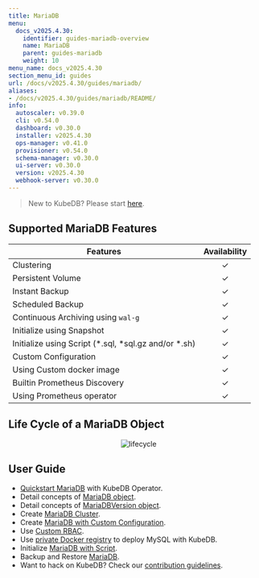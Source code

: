 ```yaml
---
title: MariaDB
menu:
  docs_v2025.4.30:
    identifier: guides-mariadb-overview
    name: MariaDB
    parent: guides-mariadb
    weight: 10
menu_name: docs_v2025.4.30
section_menu_id: guides
url: /docs/v2025.4.30/guides/mariadb/
aliases:
- /docs/v2025.4.30/guides/mariadb/README/
info:
  autoscaler: v0.39.0
  cli: v0.54.0
  dashboard: v0.30.0
  installer: v2025.4.30
  ops-manager: v0.41.0
  provisioner: v0.54.0
  schema-manager: v0.30.0
  ui-server: v0.30.0
  version: v2025.4.30
  webhook-server: v0.30.0
---
```


> New to KubeDB? Please start [here](/docs/v2025.4.30/README).

## Supported MariaDB Features

| Features                                                | Availability |
|---------------------------------------------------------| :----------: |
| Clustering                                              |   &#10003;   |
| Persistent Volume                                       |   &#10003;   |
| Instant Backup                                          |   &#10003;   |
| Scheduled Backup                                        |   &#10003;   |
| Continuous Archiving using `wal-g`                      |   &#10003;   |
| Initialize using Snapshot                               |   &#10003;   |
| Initialize using Script (\*.sql, \*sql.gz and/or \*.sh) |   &#10003;   |
| Custom Configuration                                    |   &#10003;   |
| Using Custom docker image                               |   &#10003;   |
| Builtin Prometheus Discovery                            |   &#10003;   |
| Using Prometheus operator                               |   &#10003;   |

## Life Cycle of a MariaDB Object

<p align="center">
  <img alt="lifecycle"  src="/docs/v2025.4.30/guides/mariadb/images/mariadb-lifecycle.png" >
</p>

## User Guide

- [Quickstart MariaDB](/docs/v2025.4.30/guides/mariadb/quickstart/overview) with KubeDB Operator.
- Detail concepts of [MariaDB object](/docs/v2025.4.30/guides/mariadb/concepts/mariadb).
- Detail concepts of [MariaDBVersion object](/docs/v2025.4.30/guides/mariadb/concepts/mariadb-version).
- Create [MariaDB Cluster](/docs/v2025.4.30/guides/mariadb/clustering/galera-cluster).
- Create [MariaDB with Custom Configuration](/docs/v2025.4.30/guides/mariadb/configuration/using-config-file).
- Use [Custom RBAC](/docs/v2025.4.30/guides/mariadb/custom-rbac/using-custom-rbac).
- Use [private Docker registry](/docs/v2025.4.30/guides/mariadb/private-registry/quickstart) to deploy MySQL with KubeDB.
- Initialize [MariaDB with Script](/docs/v2025.4.30/guides/mariadb/initialization/using-script).
- Backup and Restore [MariaDB](/docs/v2025.4.30/guides/mariadb/backup/stash/overview).
- Want to hack on KubeDB? Check our [contribution guidelines](/docs/v2025.4.30/CONTRIBUTING).
